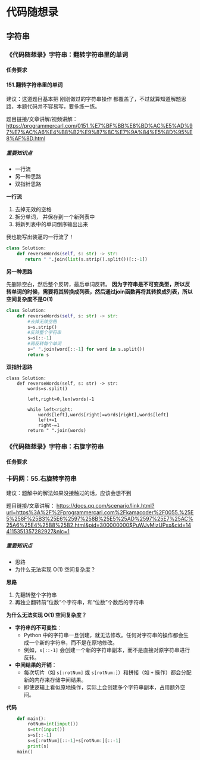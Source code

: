 # 代码随想录
## 字符串
### 《代码随想录》字符串：翻转字符串里的单词
#### 任务要求
#### 151.翻转字符串里的单词

建议：这道题目基本把 刚刚做过的字符串操作 都覆盖了，不过就算知道解题思路，本题代码并不容易写，要多练一练。 

题目链接/文章讲解/视频讲解：https://programmercarl.com/0151.%E7%BF%BB%E8%BD%AC%E5%AD%97%E7%AC%A6%E4%B8%B2%E9%87%8C%E7%9A%84%E5%8D%95%E8%AF%8D.html

##### 重要知识点
- 一行流
- 另一种思路
- 双指针思路

**一行流**
1. 去掉无效的空格
2. 拆分单词， 并保存到一个新列表中
3. 将新列表中的单词倒序输出出来

我也能写出装逼的一行流了！

```Python 
class Solution:
    def reverseWords(self, s: str) -> str:
       return " ".join(list(s.strip().split())[::-1])
```

**另一种思路**

先删除空白，然后整个反转，最后单词反转。 **因为字符串是不可变类型，所以反转单词的时候，需要将其转换成列表，然后通过join函数再将其转换成列表，所以空间复杂度不是O(1)**
```Python 
class Solution:
    def reverseWords(self, s: str) -> str:
        #去掉无效空格
        s=s.strip()
        #反转整个字符串
        s=s[::-1]
        #再反转每个单词
        s=" ".join(word[::-1] for word in s.split())
        return s
```

**双指针思路**
```
class Solution:
    def reverseWords(self, s: str) -> str:
        words=s.split()

        left,right=0,len(words)-1

        while left<right:
            words[left],words[right]=words[right],words[left]
            left+=1
            right-=1
        return " ".join(words)
```

### 《代码随想录》字符串：右旋字符串
#### 任务要求
### 卡码网：55.右旋转字符串

建议：题解中的解法如果没接触过的话，应该会想不到

题目链接/文章讲解：
https://docs.qq.com/scenario/link.html?url=https%3A%2F%2Fprogrammercarl.com%2Fkamacoder%2F0055.%25E5%258F%25B3%25E6%2597%258B%25E5%25AD%2597%25E7%25AC%25A6%25E4%25B8%25B2.html&pid=300000000$PuWJvMizUPsx&cid=144115351357282927&nlc=1

##### 重要知识点
- 思路
- 为什么无法实现 O(1) 空间复杂度？

**思路**
1. 先翻转整个字符串
2. 再独立翻转前“位数”个字符串，和“位数”个数后的字符串

**为什么无法实现 O(1) 空间复杂度？**
- **字符串的不可变性**：
	- Python 中的字符串一旦创建，就无法修改。任何对字符串的操作都会生成一个新的字符串，而不是在原地修改。
	- 例如，`s[::-1]` 会创建一个新的字符串副本，而不是直接对原字符串进行反转。
- **中间结果的开销**：
	- 每次切片（如 `s[:rotNum]` 或 `s[rotNum:]`）和拼接（如 `+` 操作）都会分配新的内存来存储中间结果。
	- 即使逻辑上看似原地操作，实际上会创建多个字符串副本，占用额外空间。

**代码**
```Python 
	def main():
		rotNum=int(input())
		s=str(input())
		s=s[::-1]
		s=s[:rotNum][::-1]+s[rotNum:][::-1]
		print(s)
	main()
```
